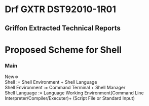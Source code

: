 # Drf GXTR DST92010-1R01

## Griffon Extracted Technical Reports

# Proposed Scheme for Shell

### Main

New=>  
Shell := Shell Environment + Shell Language  
Shell Environment := Command Terminal + Shell Manager  
Shell Language := Language Working Environment(Command Line Interpreter/Compiler/Executer)+ (Script File or Standard Input)
